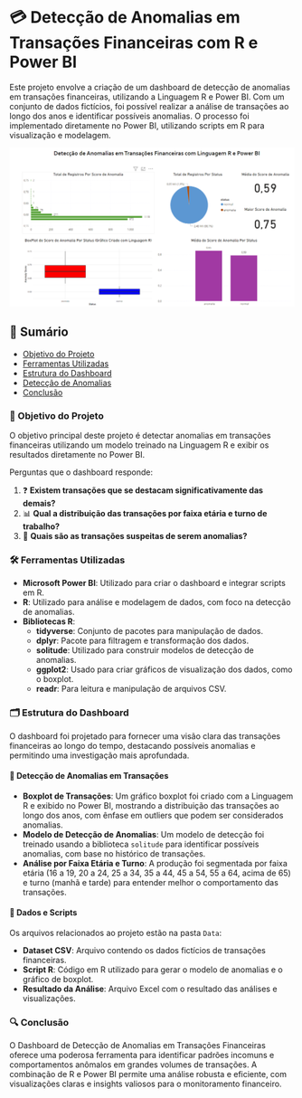 # 💳 Detecção de Anomalias em Transações Financeiras com R e Power BI

Este projeto envolve a criação de um dashboard de detecção de anomalias em transações financeiras, utilizando a Linguagem R e Power BI. Com um conjunto de dados fictícios, foi possível realizar a análise de transações ao longo dos anos e identificar possíveis anomalias. O processo foi implementado diretamente no Power BI, utilizando scripts em R para visualização e modelagem.

![Detecção de Anomalias](Data/Financeiro.png)

## 📑 Sumário
- [Objetivo do Projeto](#objetivo-do-projeto)
- [Ferramentas Utilizadas](#ferramentas-utilizadas)
- [Estrutura do Dashboard](#estrutura-do-dashboard)
- [Detecção de Anomalias](#detecção-de-anomalias)
- [Conclusão](#conclusão)

### 🎯 Objetivo do Projeto
O objetivo principal deste projeto é detectar anomalias em transações financeiras utilizando um modelo treinado na Linguagem R e exibir os resultados diretamente no Power BI.

Perguntas que o dashboard responde:
1. ❓ **Existem transações que se destacam significativamente das demais?**
2. 📊 **Qual a distribuição das transações por faixa etária e turno de trabalho?**
3. 🚨 **Quais são as transações suspeitas de serem anomalias?**

### 🛠️ Ferramentas Utilizadas
- **Microsoft Power BI**: Utilizado para criar o dashboard e integrar scripts em R.
- **R**: Utilizado para análise e modelagem de dados, com foco na detecção de anomalias.
- **Bibliotecas R**:
  - **tidyverse**: Conjunto de pacotes para manipulação de dados.
  - **dplyr**: Pacote para filtragem e transformação dos dados.
  - **solitude**: Utilizado para construir modelos de detecção de anomalias.
  - **ggplot2**: Usado para criar gráficos de visualização dos dados, como o boxplot.
  - **readr**: Para leitura e manipulação de arquivos CSV.

### 🗂️ Estrutura do Dashboard
O dashboard foi projetado para fornecer uma visão clara das transações financeiras ao longo do tempo, destacando possíveis anomalias e permitindo uma investigação mais aprofundada.

#### 🚨 Detecção de Anomalias em Transações
- **Boxplot de Transações**: Um gráfico boxplot foi criado com a Linguagem R e exibido no Power BI, mostrando a distribuição das transações ao longo dos anos, com ênfase em outliers que podem ser considerados anomalias.
- **Modelo de Detecção de Anomalias**: Um modelo de detecção foi treinado usando a biblioteca `solitude` para identificar possíveis anomalias, com base no histórico de transações.
- **Análise por Faixa Etária e Turno**: A produção foi segmentada por faixa etária (16 a 19, 20 a 24, 25 a 34, 35 a 44, 45 a 54, 55 a 64, acima de 65) e turno (manhã e tarde) para entender melhor o comportamento das transações.

#### 📂 Dados e Scripts
Os arquivos relacionados ao projeto estão na pasta `Data`:
- **Dataset CSV**: Arquivo contendo os dados fictícios de transações financeiras.
- **Script R**: Código em R utilizado para gerar o modelo de anomalias e o gráfico de boxplot.
- **Resultado da Análise**: Arquivo Excel com o resultado das análises e visualizações.

### 🔍 Conclusão
O Dashboard de Detecção de Anomalias em Transações Financeiras oferece uma poderosa ferramenta para identificar padrões incomuns e comportamentos anômalos em grandes volumes de transações. A combinação de R e Power BI permite uma análise robusta e eficiente, com visualizações claras e insights valiosos para o monitoramento financeiro.

